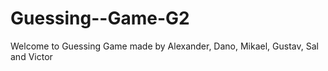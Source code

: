 # Guessing--Game-G2
Welcome to Guessing Game made by Alexander, Dano, Mikael, Gustav, Sal and Victor
